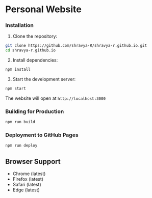 # Personal Website

### Installation

1. Clone the repository:
```bash
git clone https://github.com/shravya-R/shravya-r.github.io.git
cd shravya-r.github.io
```

2. Install dependencies:
```bash
npm install
```

3. Start the development server:
```bash
npm start
```

The website will open at `http://localhost:3000`

### Building for Production

```bash
npm run build
```

### Deployment to GitHub Pages

```bash
npm run deploy
```

## Browser Support

- Chrome (latest)
- Firefox (latest)
- Safari (latest)
- Edge (latest)
